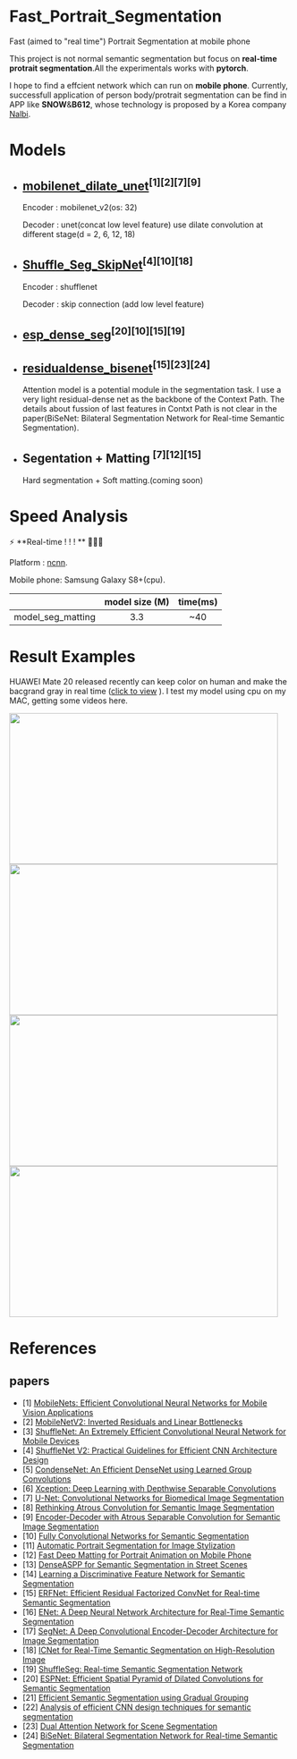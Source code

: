 # Fast_Portrait_Segmentation
Fast (aimed to "real time") Portrait Segmentation at mobile phone

This project is not normal semantic segmentation but focus on **real-time protrait segmentation**.All the experimentals works with **pytorch**.


I hope to find a effcient network which can run on **mobile phone**. Currently, successfull application of person body/protrait segmentation can be find in APP like **SNOW**&**B612**, whose technology is proposed by a Korea company [Nalbi](https://www.nalbi.ai/).


# Models

- ## [mobilenet_dilate_unet](https://github.com/lizhengwei1992/Fast_Portrait_Segmentation/blob/master/models/mv2_dilate_unet.py)<sup>[1][2][7][9]</sup>

    Encoder : mobilenet_v2(os: 32) 
    
    Decoder : unet(concat low level feature)
             use dilate convolution at different stage(d = 2, 6, 12, 18)
             
- ## [Shuffle_Seg_SkipNet](https://github.com/lizhengwei1992/Fast_Portrait_Segmentation/blob/master/models/shuffle_seg_skipnet.py)<sup>[4][10][18]</sup>

    Encoder : shufflenet
    
    Decoder : skip connection (add low level feature)
    
- ## [esp_dense_seg](https://github.com/lizhengwei1992/Fast_Portrait_Segmentation/blob/master/models/esp_dense_seg.py)<sup>[20][10][15][19]</sup>


- ## [residualdense_bisenet](https://github.com/lizhengwei1992/Fast_Portrait_Segmentation/blob/master/models/residualdense_bisenet.py)<sup>[15][23][24]</sup>

    Attention model is a potential module in the segmentation task. I use a very light residual-dense net as the backbone of the Context Path. The details about fussion of last features in Contxt Path is not clear in the paper(BiSeNet: Bilateral Segmentation Network for Real-time Semantic Segmentation). 

- ## Segentation + Matting <sup>[7][12][15]</sup>
    Hard segmentation + Soft matting.(coming soon)





# Speed Analysis
:zap: **Real-time ! ! ! ** :tada::tada::tada:

Platform    : [ncnn](https://github.com/Tencent/ncnn).

Mobile phone: Samsung Galaxy S8+(cpu).


|            | model size (M) | time(ms)      | 
| ---------- | :-----------:  | :-----------: |
| model_seg_matting    |          3.3     |     ~40          |


# Result Examples

HUAWEI Mate 20 released recently can keep color on human and make the bacgrand gray in real time ([click to view](https://www.bilibili.com/video/av34321080/?spm_id_from=333.788.videocard.1) ). I test my model using cpu on my MAC, getting some videos here.

<img src="https://github.com/lizhengwei1992/Fast_Portrait_Segmentation/raw/master/result/1.gif" width="480" height="270" >
<img src="https://github.com/lizhengwei1992/Fast_Portrait_Segmentation/raw/master/result/2.gif" width="480" height="270" >
<img src="https://github.com/lizhengwei1992/Fast_Portrait_Segmentation/raw/master/result/3.gif" width="480" height="270" >
<img src="https://github.com/lizhengwei1992/Fast_Portrait_Segmentation/raw/master/result/4.gif" width="480" height="270" >








# References
## papers
- [1]  [MobileNets: Efficient Convolutional Neural Networks for Mobile Vision Applications](https://arxiv.org/pdf/1704.04861.pdf)
- [2]  [MobileNetV2: Inverted Residuals and Linear Bottlenecks](https://arxiv.org/pdf/1801.04381.pdf)
- [3]  [ShuffleNet: An Extremely Efficient Convolutional Neural Network for Mobile Devices](https://arxiv.org/pdf/1707.01083.pdf)
- [4]  [ShuffleNet V2: Practical Guidelines for Efficient CNN Architecture Design](https://arxiv.org/pdf/1807.11164.pdf)
- [5]  [CondenseNet: An Efficient DenseNet using Learned Group Convolutions](https://arxiv.org/pdf/1711.09224.pdf)
- [6]  [Xception: Deep Learning with Depthwise Separable Convolutions](https://arxiv.org/pdf/1610.02357.pdf)
- [7]  [U-Net: Convolutional Networks for Biomedical Image Segmentation](https://arxiv.org/pdf/1505.04597.pdf)
- [8]  [Rethinking Atrous Convolution for Semantic Image Segmentation](https://arxiv.org/pdf/1706.05587.pdf)
- [9]  [Encoder-Decoder with Atrous Separable Convolution for Semantic Image Segmentation](https://arxiv.org/pdf/1802.02611.pdf)
- [10] [Fully Convolutional Networks for Semantic Segmentation](https://arxiv.org/pdf/1411.4038.pdf)
- [11] [Automatic Portrait Segmentation for Image Stylization](http://xiaoyongshen.me/webpage_portrait/papers/portrait_eg16.pdf)
- [12] [Fast Deep Matting for Portrait Animation on Mobile Phone](https://arxiv.org/pdf/1707.08289.pdf)
- [13] [DenseASPP for Semantic Segmentation in Street Scenes](http://openaccess.thecvf.com/content_cvpr_2018/papers/Yang_DenseASPP_for_Semantic_CVPR_2018_paper.pdf)
- [14] [Learning a Discriminative Feature Network for Semantic Segmentation](https://arxiv.org/pdf/1804.09337.pdf)
- [15] [ERFNet: Efficient Residual Factorized ConvNet for Real-time Semantic Segmentation](http://www.robesafe.es/personal/eduardo.romera/pdfs/Romera17tits.pdf)
- [16] [ENet: A Deep Neural Network Architecture for Real-Time Semantic Segmentation](https://arxiv.org/pdf/1606.02147.pdf)
- [17] [SegNet: A Deep Convolutional Encoder-Decoder Architecture for Image Segmentation](https://arxiv.org/pdf/1511.00561.pdf)
- [18] [ICNet for Real-Time Semantic Segmentation on High-Resolution Image](https://arxiv.org/pdf/1704.08545.pdf)
- [19] [ShuffleSeg: Real-time Semantic Segmentation Network](https://arxiv.org/pdf/1803.03816.pdf)
- [20] [ESPNet: Efficient Spatial Pyramid of Dilated Convolutions for Semantic Segmentation](https://arxiv.org/pdf/1803.06815.pdf)
- [21] [Efficient Semantic Segmentation using Gradual Grouping](http://openaccess.thecvf.com/content_cvpr_2018_workshops/papers/w12/Vallurupalli_Efficient_Semantic_Segmentation_CVPR_2018_paper.pdf)
- [22] [Analysis of efficient CNN design techniques for semantic segmentation](http://openaccess.thecvf.com/content_cvpr_2018_workshops/papers/w12/Briot_Analysis_of_Efficient_CVPR_2018_paper.pdf)
- [23] [Dual Attention Network for Scene Segmentation](https://arxiv.org/pdf/1809.02983.pdf)
- [24] [BiSeNet: Bilateral Segmentation Network for Real-time Semantic Segmentation](https://arxiv.org/pdf/1808.00897.pdf)
